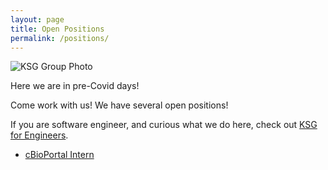 ```yaml
---
layout: page
title: Open Positions
permalink: /positions/
---
```


<img src="/knowledge-systems/assets/images/group3.jpg" alt="KSG Group Photo">
<p>Here we are in pre-Covid days!</p>
<p>Come work with us!  We have several open positions!</p>

If you are software engineer, and curious what we do here, check out <a href='../ksg_engineers/'>KSG for Engineers</a>.

* <a href="../cbioportal-intern/">cBioPortal Intern</a>

